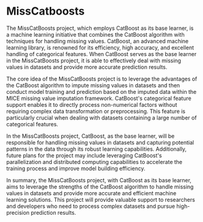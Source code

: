 # MissCatboosts

The MissCatBoosts project, which employs CatBoost as its base learner, is a machine learning initiative that combines the CatBoost algorithm with techniques for handling missing values. CatBoost, an advanced machine learning library, is renowned for its efficiency, high accuracy, and excellent handling of categorical features. When CatBoost serves as the base learner in the MissCatBoosts project, it is able to effectively deal with missing values in datasets and provide more accurate prediction results.

The core idea of the MissCatBoosts project is to leverage the advantages of the CatBoost algorithm to impute missing values in datasets and then conduct model training and prediction based on the imputed data within the MICE missing value imputation framework. CatBoost's categorical feature support enables it to directly process non-numerical factors without requiring complex data transformation or preprocessing. This feature is particularly crucial when dealing with datasets containing a large number of categorical features.

In the MissCatBoosts project, CatBoost, as the base learner, will be responsible for handling missing values in datasets and capturing potential patterns in the data through its robust learning capabilities. Additionally, future plans for the project may include leveraging CatBoost's parallelization and distributed computing capabilities to accelerate the training process and improve model building efficiency.

In summary, the MissCatBoosts project, with CatBoost as its base learner, aims to leverage the strengths of the CatBoost algorithm to handle missing values in datasets and provide more accurate and efficient machine learning solutions. This project will provide valuable support to researchers and developers who need to process complex datasets and pursue high-precision prediction results.